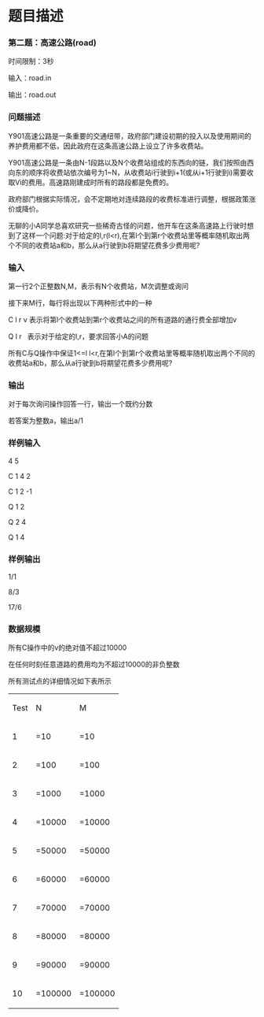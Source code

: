 # 题目描述


<h3>
第二题：高速公路(road)
</h3>
<p>
时间限制：3秒
</p>
<p>
输入：road.in
</p>
<p>
输出：road.out
</p>
<h3>
问题描述
</h3>
<p>
Y901高速公路是一条重要的交通纽带，政府部门建设初期的投入以及使用期间的养护费用都不低，因此政府在这条高速公路上设立了许多收费站。
</p>
<p>
Y901高速公路是一条由N-1段路以及N个收费站组成的东西向的链，我们按照由西向东的顺序将收费站依次编号为1~N，从收费站i行驶到i+1(或从i+1行驶到i)需要收取Vi的费用。高速路刚建成时所有的路段都是免费的。
</p>
<p>
政府部门根据实际情况，会不定期地对连续路段的收费标准进行调整，根据政策涨价或降价。
</p>
<p>
无聊的小A同学总喜欢研究一些稀奇古怪的问题，他开车在这条高速路上行驶时想到了这样一个问题:对于给定的l,r(l&lt;r),在第l个到第r个收费站里等概率随机取出两个不同的收费站a和b，那么从a行驶到b将期望花费多少费用呢?<r),在第l个到第r个收费站里等概率随机取出两个不同的收费站a和b，那么从a行驶到b将期望花费多少费用呢?< span=""></r),在第l个到第r个收费站里等概率随机取出两个不同的收费站a和b，那么从a行驶到b将期望花费多少费用呢?<>
</p>
<h3>
输入
</h3>
<p>
第一行2个正整数N,M，表示有N个收费站，M次调整或询问
</p>
<p>
接下来M行，每行将出现以下两种形式中的一种
</p>
<p>
C l r v 表示将第l个收费站到第r个收费站之间的所有道路的通行费全部增加v
</p>
<p>
Q l r   表示对于给定的l,r，要求回答小A的问题
</p>
<p>
所有C与Q操作中保证1&lt;=l l&lt;r,在第l个到第r个收费站里等概率随机取出两个不同的收费站a和b，那么从a行驶到b将期望花费多少费用呢?<r<=n< span=""></r<=n<>
</p>
<h3>
输出
</h3>
<p>
对于每次询问操作回答一行，输出一个既约分数
</p>
<p>
若答案为整数a，输出a/1
</p>
<h3>
样例输入
</h3>
<p>
4 5
</p>
<p>
C 1 4 2
</p>
<p>
C 1 2 -1
</p>
<p>
Q 1 2
</p>
<p>
Q 2 4
</p>
<p>
Q 1 4
</p>
<h3>
样例输出
</h3>
<p>
1/1
</p>
<p>
8/3
</p>
<p>
17/6
</p>
<h3>
数据规模
</h3>
<p>
所有C操作中的v的绝对值不超过10000
</p>
<p>
在任何时刻任意道路的费用均为不超过10000的非负整数
</p>
<p>
所有测试点的详细情况如下表所示
</p>
<table>
<tbody>
<tr>
<td>
<p>
Test
</p>
</td>
<td>
<p>
N
</p>
</td>
<td>
<p>
M
</p>
</td>
</tr>
<tr>
<td>
<p>
1
</p>
</td>
<td>
<p>
=10
</p>
</td>
<td>
<p>
=10
</p>
</td>
</tr>
<tr>
<td>
<p>
2
</p>
</td>
<td>
<p>
=100
</p>
</td>
<td>
<p>
=100
</p>
</td>
</tr>
<tr>
<td>
<p>
3
</p>
</td>
<td>
<p>
=1000
</p>
</td>
<td>
<p>
=1000
</p>
</td>
</tr>
<tr>
<td>
<p>
4
</p>
</td>
<td>
<p>
=10000
</p>
</td>
<td>
<p>
=10000
</p>
</td>
</tr>
<tr>
<td>
<p>
5
</p>
</td>
<td>
<p>
=50000
</p>
</td>
<td>
<p>
=50000
</p>
</td>
</tr>
<tr>
<td>
<p>
6
</p>
</td>
<td>
<p>
=60000
</p>
</td>
<td>
<p>
=60000
</p>
</td>
</tr>
<tr>
<td>
<p>
7
</p>
</td>
<td>
<p>
=70000
</p>
</td>
<td>
<p>
=70000
</p>
</td>
</tr>
<tr>
<td>
<p>
8
</p>
</td>
<td>
<p>
=80000
</p>
</td>
<td>
<p>
=80000
</p>
</td>
</tr>
<tr>
<td>
<p>
9
</p>
</td>
<td>
<p>
=90000
</p>
</td>
<td>
<p>
=90000
</p>
</td>
</tr>
<tr>
<td>
<p>
10
</p>
</td>
<td>
<p>
=100000
</p>
</td>
<td>
<p>
=100000
</p>
</td>
</tr>
</tbody>
</table>
<p>
<br/>
</p>

